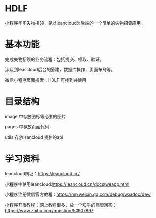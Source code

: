 # HDLF
小程序华电失物招领，是以leancloud为后端的一个简单的失物招领应用。

# 基本功能

完成失物招领的业务流程：包括提交、领取、验证。

涉及到leadcloud后台的搭建，数据库操作，页面布局等。

微信小程序页面搜索：HDLF 可找到并使用

# 目录结构

image 中存放图标等必要的图片

pages 中存放页面代码

utils 存放leancloud 提供的api

# 学习资料

leancloud网址：https://leancloud.cn/

小程序中使用leancloud:https://leancloud.cn/docs/weapp.html

小程序注册微信官方教程：https://mp.weixin.qq.com/debug/wxadoc/dev/

小程序开发教程：网上教程很多，放一个知乎的高赞回答：https://www.zhihu.com/question/50907897
